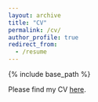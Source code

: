 ```yaml
---
layout: archive
title: "CV"
permalink: /cv/
author_profile: true
redirect_from:
  - /resume
---
```


{% include base_path %} 

Please find my CV [here](https://drive.google.com/file/d/10A3jiFdpKxV7dnbHToZCWo8CseUom2aX/view?usp=sharing).

